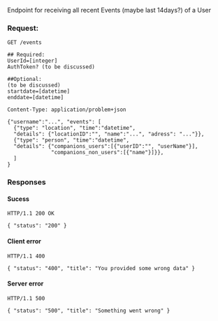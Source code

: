 Endpoint for receiving all recent Events (maybe last 14days?) of a User

### Request:

```http
GET /events

## Required:
UserId=[integer]
AuthToken? (to be discussed)

##Optional:
(to be discussed)
startdate=[datetime]
enddate=[datetime]

Content-Type: application/problem+json

{"username":"...", "events": [
  {"type": "location", "time":"datetime",
  "details": {"locationID":"", "name":"...", "adress": "..."}},
  {"type": "person", "time":"datetime",
  "details": {"companions_users":[{"userID":"", "userName"}],
              "companions_non_users":[{"name"}]}},
  ]
}
```

### Responses

#### Sucess

```http
HTTP/1.1 200 OK

{ "status": "200" }
```



#### Client error
```http
HTTP/1.1 400

{ "status": "400", "title": "You provided some wrong data" }
```

#### Server error
```http
HTTP/1.1 500

{ "status": "500", "title": "Something went wrong" }
```
